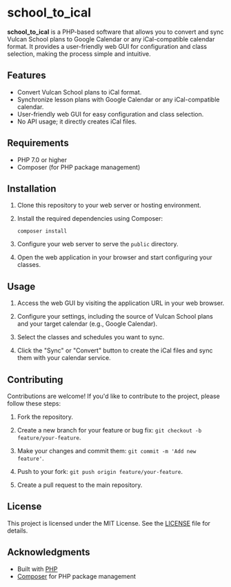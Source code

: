 # school_to_ical

**school_to_ical** is a PHP-based software that allows you to convert and sync Vulcan School plans to Google Calendar or any iCal-compatible calendar format. It provides a user-friendly web GUI for configuration and class selection, making the process simple and intuitive.

## Features

- Convert Vulcan School plans to iCal format.
- Synchronize lesson plans with Google Calendar or any iCal-compatible calendar.
- User-friendly web GUI for easy configuration and class selection.
- No API usage; it directly creates iCal files.

## Requirements

- PHP 7.0 or higher
- Composer (for PHP package management)

## Installation

1. Clone this repository to your web server or hosting environment.

2. Install the required dependencies using Composer:

   ```
   composer install
   ```

3. Configure your web server to serve the `public` directory.

4. Open the web application in your browser and start configuring your classes.

## Usage

1. Access the web GUI by visiting the application URL in your web browser.

2. Configure your settings, including the source of Vulcan School plans and your target calendar (e.g., Google Calendar).

3. Select the classes and schedules you want to sync.

4. Click the "Sync" or "Convert" button to create the iCal files and sync them with your calendar service.

## Contributing

Contributions are welcome! If you'd like to contribute to the project, please follow these steps:

1. Fork the repository.

2. Create a new branch for your feature or bug fix: `git checkout -b feature/your-feature`.

3. Make your changes and commit them: `git commit -m 'Add new feature'`.

4. Push to your fork: `git push origin feature/your-feature`.

5. Create a pull request to the main repository.

## License

This project is licensed under the MIT License. See the [LICENSE](LICENSE) file for details.

## Acknowledgments

- Built with [PHP](https://www.php.net/)
- [Composer](https://getcomposer.org/) for PHP package management
